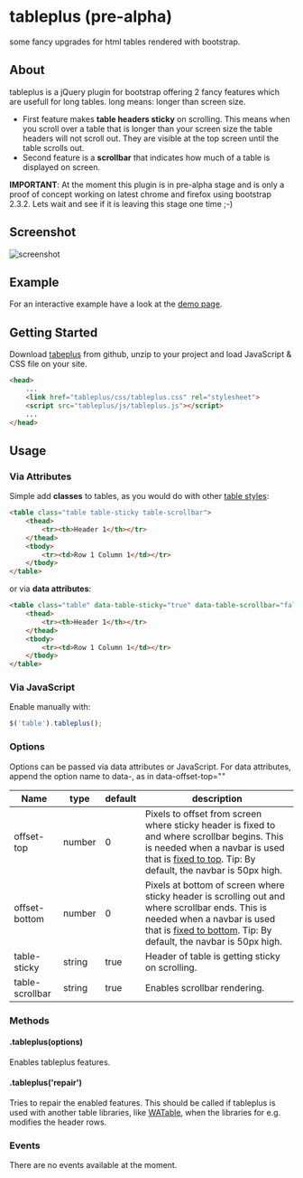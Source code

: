 # tableplus (pre-alpha)
some fancy upgrades for html tables rendered with bootstrap.

## About
tableplus is a jQuery plugin for bootstrap offering 2 fancy features which are usefull for long tables. long means: longer than screen size.
+ First feature makes **table headers sticky** on scrolling. This means when you scroll over a table that is longer than your screen size the table headers will not scroll out. They are visible at the top screen until the table scrolls out.
+ Second feature is a **scrollbar** that indicates how much of a table is displayed on screen.

**IMPORTANT**:
At the moment this plugin is in pre-alpha stage and is only a proof of concept working on latest chrome and firefox using bootstrap 2.3.2. Lets wait and see if it is leaving this stage one time ;-)

## Screenshot
![screenshot](https://raw.github.com/ribbon10/tableplus/master/doc/screenshot.png "Screenshot")

## Example
For an interactive example have a look at the [demo page](http://htmlpreview.github.io/?https://github.com/ribbon10/tableplus/master/doc/demo.html).

## Getting Started
Download [tabeplus](https://github.com/ribbon10/tableplus/archive/master.zip) from github, unzip to your project and load JavaScript & CSS file on your site.
```html
<head>
    ...
    <link href="tableplus/css/tableplus.css" rel="stylesheet">
    <script src="tableplus/js/tableplus.js"></script>
    ...
</head>
```

## Usage

### Via Attributes
Simple add **classes** to tables, as you would do with other [table styles](http://getbootstrap.com/css/#tables):
```html
<table class="table table-sticky table-scrollbar">
	<thead>
		<tr><th>Header 1</th></tr>
	</thead>
	<tbody>
		<tr><td>Row 1 Column 1</td></tr>
	</tbody>
</table>
```
or via **data attributes**:
```html
<table class="table" data-table-sticky="true" data-table-scrollbar="false" >
    <thead>
        <tr><th>Header 1</th></tr>
    </thead>
    <tbody>
        <tr><td>Row 1 Column 1</td></tr>
    </tbody>
</table>
```

### Via JavaScript
Enable manually with:
```javascript
$('table').tableplus();
```

### Options
Options can be passed via data attributes or JavaScript. For data attributes, append the option name to data-, as in data-offset-top=""

Name            | type   | default | description
--------------- | ------ | ------- | -----------
offset-top      | number | 0       | Pixels to offset from screen where sticky header is fixed to and where scrollbar begins. This is needed when a navbar is used that is [fixed to top](http://getbootstrap.com/components/#navbar-fixed-top). Tip: By default, the navbar is 50px high.
offset-bottom   | number | 0       | Pixels at bottom of screen where sticky header is scrolling out and where scrollbar ends. This is needed when a navbar is used that is [fixed to bottom](http://getbootstrap.com/components/#navbar-fixed-bottom). Tip: By default, the navbar is 50px high.
table-sticky    | string | true    | Header of table is getting sticky on scrolling.
table-scrollbar | string | true    | Enables scrollbar rendering.

### Methods
#### .tableplus(options)
Enables tableplus features.
#### .tableplus('repair')
Tries to repair the enabled features. This should be called if tableplus is used with another table libraries, like [WATable](https://github.com/wootapa/watable), when the libraries for e.g. modifies the header rows.

### Events
There are no events available at the moment.
